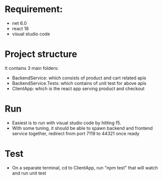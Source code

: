 # Requirement:
- net 6.0
- react 18
- visual studio code

# Project structure
It contains 3 main folders:
- BackendService: which consists of product and cart related apis
- BackendService.Tests: which contains of unit test for above apis
- ClientApp: which is the react app serving product and checkout

# Run
- Easiest is to run with visual studio code by hitting f5.
- With some tuning, it should be able to spawn backend and frontend service together, redirect from port 7119 to 44321 once ready

# Test
- On a separate terminal, cd to ClientApp, run "npm test" that will watch and run unit test
